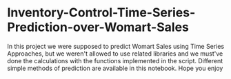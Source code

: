 # Inventory-Control-Time-Series-Prediction-over-Womart-Sales
In this project we were supposed to predict Womart Sales using Time Series Approaches, but we weren't allowed to use related libraries and we must've done the calculations with the functions implemented in the script. Different simple methods of prediction are available in this notebook. Hope you enjoy
